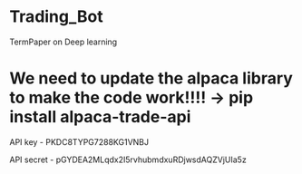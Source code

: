 # Trading_Bot
TermPaper on Deep learning

# We need to update the alpaca library to make the code work!!!! -> pip install alpaca-trade-api 


API key - PKDC8TYPG7288KG1VNBJ

API secret - pGYDEA2MLqdx2I5rvhubmdxuRDjwsdAQZVjUIa5z
